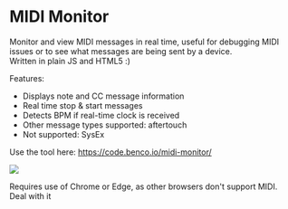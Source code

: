 # MIDI Monitor

Monitor and view MIDI messages in real time, useful for debugging MIDI issues or to see what messages are being sent by a device.  
Written in plain JS and HTML5 :)

Features:
- Displays note and CC message information
- Real time stop & start messages
- Detects BPM if real-time clock is received
- Other message types supported: aftertouch
- Not supported: SysEx

Use the tool here: https://code.benco.io/midi-monitor/

![](https://user-images.githubusercontent.com/14982936/103462150-4448a780-4d1b-11eb-806e-265ecbf4658e.png)

Requires use of Chrome or Edge, as other browsers don't support MIDI. Deal with it
